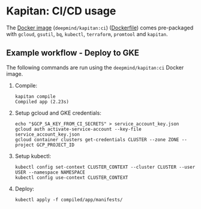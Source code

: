 # Kapitan: CI/CD usage

The [Docker image](https://hub.docker.com/r/deepmind/kapitan/tags/) (`deepmind/kapitan:ci`) ([Dockerfile](https://github.com/deepmind/kapitan/blob/master/Dockerfile.ci)) comes pre-packaged with `gcloud`, `gsutil`, `bq`, `kubectl`, `terraform`, `promtool` and `kapitan`.

## Example workflow - Deploy to GKE

The following commands are run using the `deepmind/kapitan:ci` Docker image.

1. Compile:

    ```shell
    kapitan compile
    Compiled app (2.23s)
    ```

2. Setup gcloud and GKE credentials:

     ```shell
     echo "$GCP_SA_KEY_FROM_CI_SECRETS" > service_account_key.json
     gcloud auth activate-service-account --key-file service_account_key.json
     gcloud container clusters get-credentials CLUSTER --zone ZONE --project GCP_PROJECT_ID
     ```

3. Setup kubectl:

     ```shell
     kubectl config set-context CLUSTER_CONTEXT --cluster CLUSTER --user USER --namespace NAMESPACE
     kubectl config use-context CLUSTER_CONTEXT
     ```

4. Deploy:

     ```shell
     kubectl apply -f compiled/app/manifests/
     ```
